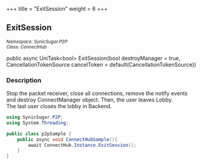 +++
title = "ExitSession"
weight = 6
+++
## ExitSession
<small>*Namespace: SynicSugar.P2P* <br>
*Class: ConnectHub* </small>

public async UniTask&lt;bool&gt; ExitSession(bool destroyManager = true, CancellationTokenSource cancelToken = default(CancellationTokenSource))


### Description
Stop the packet receiver, close all connections, remove the notify events and destroy ConnectManager object. Then, the user leaves Lobby.<br>
The last user closes the lobby in Backend.


```cs
using SynicSugar.P2P;
using System.Threading;

public class p2pSample {
    public async void ConnectHubSample(){
        await ConnectHub.Instance.ExitSession();
    }
}
```